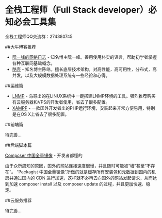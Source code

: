 # 全栈工程师（Full Stack developer）必知必会工具集
全栈工程师QQ交流群：274380745

##大牛博客推荐
- [阮一峰的网络日志](http://www.ruanyifeng.com/blog/) - 知名博主阮一峰。善用使用朴实的语言，帮助初学者掌握各种互联网基础概念。
- [酷壳](http://coolshell.cn/) - 知名博主陈皓。擅长底层技术架构，对高性能，高可用性，分布式，高并发，以及大规模数据处理系统有一些经验和心得。

##运维篇

- [LNMP](http://lnmp.org/) - 鸟哥出的在LINUX系统中一键搭建LNMP环境的工具。强烈推荐购买有云服务器和VPS的开发者使用，省去了很多配置。
- [XAMPP](https://www.apachefriends.org/zh_cn/index.html) - 一款国外开发者出的PHP运行环境，安装起来非常方便易用，特别是在OS X上省去了很多配置。

##前端篇

待完善...

##后端脚本篇

[Composer 中国全量镜像](http://pkg.phpcomposer.com/) - 开发者都懂的

由于众所周知的原因，国外的网站连接速度很慢，并且随时可能被“墙”甚至“不存在”。
“Packagist 中国全量镜像”所做的就是缓存所有安装包和元数据到国内的机房并通过国内的 CDN 进行加速，这样就不必再去向国外的网站发起请求，从而达到加速 composer install 以及 composer update 的过程，并且更加快速、稳定。

##云服务推荐

待完善...




